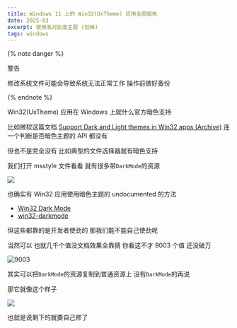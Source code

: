 ```yaml
---
title: Windows 11 上的 Win32(UxTheme) 应用全局暗色
date: 2025-03
excerpt: 使用高对比度主题 (划掉)
tags: windows
---
```


{% note danger %}

警告

修改系统文件可能会导致系统无法正常工作 操作前做好备份

{% endnote %}
    

Win32(UxTheme) 应用在 Windows 上就什么官方暗色支持

比如微软这篇文档 [Support Dark and Light themes in Win32 apps (Archive)](https://web.archive.org/web/20250221212657/https://learn.microsoft.com/en-us/windows/apps/desktop/modernize/ui/apply-windows-themes) 连一个判断是否暗色主题的 API 都没有

但也不是完全没有 比如典型的文件选择器就有暗色支持

我们打开 msstyle 文件看看 就有很多带`DarkMode`的资源

![](msstyle1.png)

也确实有 Win32 应用使用暗色主题的 undocumented 的方法

- [Win32 Dark Mode](https://gist.github.com/rounk-ctrl/b04e5622e30e0d62956870d5c22b7017)
- [win32-darkmode](https://github.com/ysc3839/win32-darkmode)

但这些都靠的是开发者使劲的 那我们能不能自己使劲呢

当然可以 也就几千个值没文档效果全靠猜 你看这不才 9003 个值 还没破万

![9003](large.png)

其实可以把`DarkMode`的资源复制到普通资源上 没有`DarkMode`的再说

那它就像这个样子

![](cp1.png)

也就是说剩下的就要自己修了